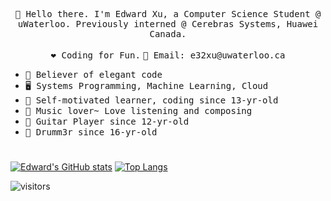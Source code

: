 
<!--
### Hi there 👋
-->

<p align="center">
  <samp>👋 Hello there. I'm Edward Xu, a Computer Science Student @ uWaterloo. Previously interned @ Cerebras Systems, Huawei Canada.</samp><br/><br/>
  <samp>❤️ Coding for Fun.</samp>
  <samp>📧 Email: e32xu@uwaterloo.ca </samp>
  <br />
</p>

* <samp>🦋 Believer of elegant code</samp>
* <samp>🖥️ Systems Programming, Machine Learning, Cloud</samp>
* <samp>📖 Self-motivated learner, coding since 13-yr-old</samp>
* <samp>🎼 Music lover~ Love listening and composing</samp>
* <samp>🎸 Guitar Player since 12-yr-old</samp>
* <samp>🥁 Drumm3r since 16-yr-old</samp>
<!--
![Anurag's GitHub stats](https://github-readme-stats.vercel.app/api?username=Edward-J-Xu&count_private=true&show_icons=true&theme=synthwave)
-->
# 
[![Edward's GitHub stats](https://github-readme-stats.vercel.app/api?username=Edward-J-Xu&show_icons=true&count_private=true&theme=dracula)](https://github.com/anuraghazra/github-readme-stats)
[![Top Langs](https://github-readme-stats.vercel.app/api/top-langs/?username=Edward-J-Xu&count_private=false&show_icons=truet&layout=compact&theme=dracula&langs_count=10)](https://github.com/anuraghazra/github-readme-stats)

![visitors](https://visitor-badge.laobi.icu/badge?page_id=Edward-J-Xu)

<!--
**Edward-J-Xu/Edward-J-Xu** is a ✨ _special_ ✨ repository because its `README.md` (this file) appears on your GitHub profile.

Here are some ideas to get you started:

- 🔭 I’m currently working on ...
- 🌱 I’m currently learning ...
- 👯 I’m looking to collaborate on ...
- 🤔 I’m looking for help with ...
- 💬 Ask me about ...
- 📫 How to reach me: ...
- 😄 Pronouns: ...
- ⚡ Fun fact: ...
-->
